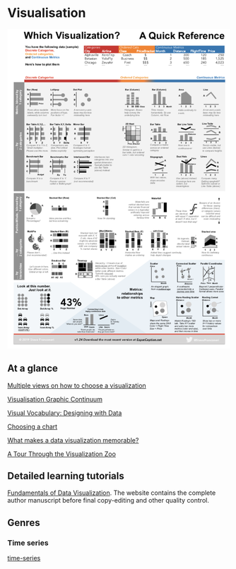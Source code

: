 # Visualisation

![](__media__/which-visualisation.png)

## At a glance

[Multiple views on how to choose a visualization](https://medium.com/multiple-views-visualization-research-explained/multiple-views-on-how-to-choose-a-visualization-b3ffc99fcddc)

[Visualisation Graphic Continuum](https://policyviz.com/2014/09/09/graphic-continuum/)

[Visual Vocabulary: Designing with Data](https://ft-interactive.github.io/visual-vocabulary/)

[Choosing a chart](https://github.com/widged/data-for-good/wiki/Visualisation-::-Choosing-a-chart)

[What makes a data visualization memorable?](http://www.seas.harvard.edu/news/2013/10/what-makes-data-visualization-memorable)

[A Tour Through the Visualization Zoo](https://homes.cs.washington.edu/~jheer/files/zoo/)

## Detailed learning tutorials

[Fundamentals of Data Visualization](https://clauswilke.com/dataviz/). The website contains the complete author manuscript before final copy-editing and other quality control.

## Genres

### Time series

[time-series](https://clauswilke.com/dataviz/time-series.html)

